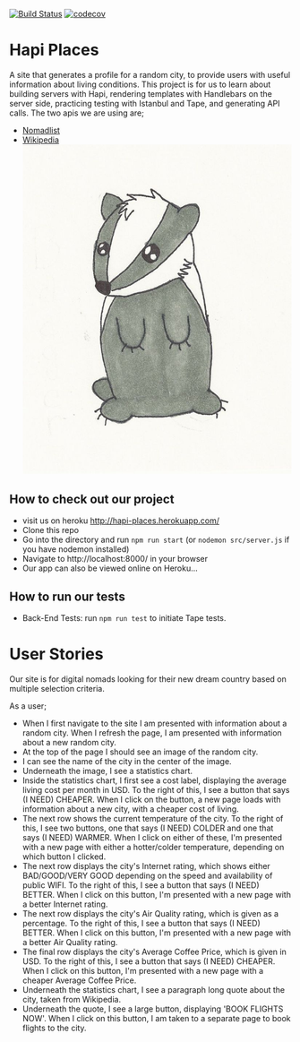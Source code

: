 [![Build Status](https://travis-ci.org/FAC9/hapi-places.svg?branch=master)](https://travis-ci.org/FAC9/hapi-places)
[![codecov](https://codecov.io/gh/FAC9/hapi-places/branch/master/graph/badge.svg)](https://codecov.io/gh/FAC9/hapi-places)

# Hapi Places

A site that generates a profile for a random city, to provide users with useful information about living conditions. This project is for us to learn about building servers with Hapi, rendering templates with Handlebars on the server side, practicing testing with Istanbul and Tape, and generating API calls. The two apis we are using are;
- [Nomadlist](https://nomadlist.com/faq)
- [Wikipedia](https://www.mediawiki.org/wiki/API:Main_page)
![Lovely Badger](public/images/badger.jpg)

## How to check out our project

- visit us on heroku http://hapi-places.herokuapp.com/ 
- Clone this repo
- Go into the directory and run ```npm run start``` (or ```nodemon src/server.js``` if you have nodemon installed)
- Navigate to http://localhost:8000/ in your browser
- Our app can also be viewed online on Heroku...

## How to run our tests

- Back-End Tests: run ```npm run test``` to initiate Tape tests.

# User Stories

Our site is for digital nomads looking for their new dream country based on multiple selection criteria.

As a user;
- When I first navigate to the site I am presented with information about a random city. When I refresh the page, I am presented with information about a new random city.
- At the top of the page I should see an image of the random city.
- I can see the name of the city in the center of the image.
- Underneath the image, I see a statistics chart.
- Inside the statistics chart, I first see a cost label, displaying the average living cost per month in USD. To the right of this, I see a button that says (I NEED) CHEAPER. When I click on the button, a new page loads with information about a new city, with a cheaper cost of living.
- The next row shows the current temperature of the city. To the right of this, I see two buttons, one that says (I NEED) COLDER and one that says (I NEED) WARMER. When I click on either of these, I'm presented with a new page with either a hotter/colder temperature, depending on which button I clicked.
- The next row displays the city's Internet rating, which shows either BAD/GOOD/VERY GOOD depending on the speed and availability of public WIFI. To the right of this, I see a button that says (I NEED) BETTER. When I click on this button, I'm presented with a new page with a better Internet rating.
- The next row displays the city's Air Quality rating, which is given as a percentage. To the right of this, I see a button that says (I NEED) BETTER. When I click on this button, I'm presented with a new page with a better Air Quality rating.
- The final row displays the city's Average Coffee Price, which is given in USD. To the right of this, I see a button that says (I NEED) CHEAPER. When I click on this button, I'm presented with a new page with a cheaper Average Coffee Price.
- Underneath the statistics chart, I see a paragraph long quote about the city, taken from Wikipedia.
- Underneath the quote, I see a large button, displaying 'BOOK FLIGHTS NOW'. When I click on this button, I am taken to a separate page to book flights to the city.
